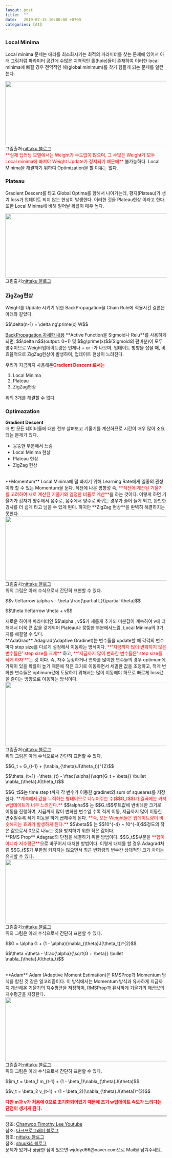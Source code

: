 ```yaml
---
layout: post
title:  ""
date:   2019-07-15 10:00:00 +0700
categories: [AI]
---
```


### Local Minima
<script type="text/javascript" src="https://cdn.mathjax.org/mathjax/latest/MathJax.js?config=TeX-AMS_HTML"></script>

Local minima 문제는 에러를 최소화시키는 최적의 파라미터를 찾는 문제에 있어서 아래 그림처럼 파라미터 공간에 수많은 지역적인 홀(hole)들이 존재하여 이러한 local minima에 빠질 경우 전역적인 해(global minimum)를 찾기 힘들게 되는 문제를 일컫는다.  

<div><img src="https://t1.daumcdn.net/cfile/tistory/9965444D5B627B4412" height="200" width="600" />
</div>
그림출처:<a href="https://nittaku.tistory.com/271">nittaku 블로그</a><br>
<span style ="color: red">**실제 딥러닝 모델에서는 Weight가 수도없이 많으며, 그 수많은 Weight가 모두 Local minima에 빠져야 Weight Update가 정지되기 때문에**</span> 불가능하다. Local Minima을 해결하기 위하여 Optimization을 할 이유는 없다.  

### Plateau
Gradient Descent를 타고 Global Optima를 향해서 나아가는데, 평지(Plateau)가 생겨 loss가 업데이트 되지 않는 현상이 발생한다. 이러한 것을 Plateau현상 이라고 한다. 또한 Local Minima에 비해 일어날 확률이 매우 높다.  
<div><img src="https://t1.daumcdn.net/cfile/tistory/9933BB4C5B627B4514" height="200" width="600" />
</div>
그림출처:<a href="https://nittaku.tistory.com/271">nittaku 블로그</a><br>

### ZigZag현상
Weight를 Update 시키기 위한 BackPropagation을 Chain Rule에 적용시킨 결론은 아래와 같았다.  
<p>$$\delta(n-1) = \delta ng\prime(x) W$$</p>
<a href="https://wjddyd66.github.io/ai/2019/07/13/A.I-Backpropagation.html">BackPropagation 자세한 내용</a>  
**Active Function을 Sigmoid나 Relu**를 사용하게 되면, <span>$$\delta n$$</span>(output: 0~1) 및 <span>$$g\prime(x)$$</span>(Sigmoid의 편미분)이 모두 양수이므로 Weight업데이트량은 언제나 + or -가 나오며, 업데이트 방향을 잡을 때, 비효율적으로 ZigZag현상이 발생하여, 업데이트 현상이 느려진다.  

우리가 지금까지 사용해온<span style ="color: red">**Gradient Descent 로서는**</span>  
1. Local Minima
2. Plateau
3. ZigZag현상

위의 3개를 해결할 수 없다.  

### Optimazation
**Gradient Descent**  
매 번 모든 데이터들에 대한 전부 살펴보고 기울기를 계산하므로 시간이 매우 많이 소요되는 문제가 있다.  
 - 뭉뚱한 부분에서 느림
 - Local Minima 현상 
 - Plateau 현상
 - ZigZag 현상


<br>
**Momentum**  
Local Minima에 덜 빠지기 위해 Learning Rate에게 일종의 관성이라 할 수 있는 Momentum을 둔다. 직전에 나온 방향성 즉, <span style ="color: red">**직전에 계산된 기울기를 고려하여 새로 계산된 기울기와 일정한 비율로 계산**</span>을 하는 것이다. 이렇게 하면 기울기가 갑자기 양수에서 음수로, 음수에서 양수로 바뀌는 경우가 줄어 들게 되고, 완만한 경사를 더 쉽게 타고 넘을 수 있게 된다.  
하지만 **ZigZag 현상**을 완벽히 해결하지는 못한다.  
<div><img src="https://t1.daumcdn.net/cfile/tistory/9929D1405B629B7635" height="200" width="600" />
</div>
그림출처:<a href="https://nittaku.tistory.com/271">nittaku 블로그</a><br>
위의 그림은 아래 수식으로서 간단히 표현할 수 있다.  
<p>$$v \leftarrow \alpha v -  \beta \frac{\partial L}{\partial \theta}$$</p>
<p>$$\theta \leftarrow \theta + v$$</p>
새로운 하이퍼 파라미터인 <span>$$\alpha , v$$</span>가 새롭게 추가되 미분값이 계속하여 v에 더해져서 더욱 큰 값을 갖게되어 Plateau나 뭉뚱한 부분에서느림, Local Minima의 3가지를 해결할 수 있다.  

<br>
**AdaGrad**  
Adagrad(Adaptive Gradinet)는 변수들을 update할 때 각각의 변수마다 step size를 다르게 설정해서 이동하는 방식이다.  
<span style ="color: red">**'지금까지 많이 변화하지 않은 변수들은' step size를 크게**</span> 하고,  
<span style ="color: red">**'지금까지 많이 변화한 변수들은' step size를 작게 하자'**</span>는 것 이다.  
즉, 자주 등장하거나 변화를 많이한 변수들의 경우 optimum에 가까이 있을 확률이 높기 때문에 작은 크기로 이동하면서 세밀한 값을 조정하고, 적게 변화한 변수들은 optimum값에 도달하기 위해서는 많이 이동해야 하므로 빠르게 loss값을 줄이는 방향으로 이동하는 방식이다.  
<div><img src="https://t1.daumcdn.net/cfile/tistory/99A5C94C5B629B7A0A" height="200" width="600" />
</div>
그림출처:<a href="https://nittaku.tistory.com/271">nittaku 블로그</a><br>
위의 그림은 아래 수식으로서 간단히 표현할 수 있다.  
<p>$$G_t = G_{t-1} + (\nabla_{\theta}J(\theta_t))^{2}$$</p>
<p>$$\theta_{t+1} =\theta_{t} - \frac{\alpha}{\sqrt{G_t + \beta}} \bullet  \nabla_{\theta}J(\theta_t)$$</p>
<span>$$G_t$$</span>는 time step t까지 각 변수가 이동한 gradinet의 sum of squeares를 저장한다.  
<span style ="color: red">**계속해서 값을 누적하는 형태이므로 나누어주는 수(<span>$$G_t$$</span>)가 결국에는 커져 w업데이트가 너무 느려진다.**</span>  
<span>$$\alpha$$ </span>는 <span>$$G_t$$</span>루트값에 반비례한 크기로 이동을 진행하여, 지금까지 많이 변화한 변수일 수록 적게 이동, 지금까지 많이 이동한 변수일수록 적게 이동을 하게 곱해주게 된다.  
<span style ="color: red">**즉, 모든 Weight들은 업데이트량이 비슷해지는 효과가 발생하게 된다.**</span>  
<span>$$\beta$$ </span>는 <span>$$10^{-4} ~ 10^{-8}$$</span>정도의 작은 값으로서 0으로 나누는 것을 방지하기 위한 작은 값이다.  

<br>
**RMS Prop**  
Adagrad의 단점을 해결하기 위한 방법이다.  
<span>$$G_t$$</span>부분을 <span style ="color: red">**합이 아니라 지수평균**</span>으로 바꾸어서 대처한 방법이다.  
이렇게 대체를 할 경우 Adagrad처럼 <span>$$G_t$$</span>가 무한정 커지지는 않으면서 최근 변화량의 변수간 상대적인 크기 차이는 유지할 수 있다.  
<div><img src="https://t1.daumcdn.net/cfile/tistory/99BE71425B629B7A09" height="200" width="600" />
</div>
그림출처:<a href="https://nittaku.tistory.com/271">nittaku 블로그</a><br>
위의 그림은 아래 수식으로서 간단히 표현할 수 있다.  
<p>$$G = \alpha G + (1 - \alpha)(\nabla_{\theta}J(\theta_t))^{2}$$</p>
<p>$$\theta =\theta - \frac{\alpha}{\sqrt{G + \beta}} \bullet  \nabla_{\theta}J(\theta_t)$$</p>

<br>
**Adam**  
Adam (Adaptive Moment Estimation)은 RMSProp과 Momentum 방식을 합친 것 같은 알고리즘이다. 이 방식에서는 Momentum 방식과 유사하게 지금까지 계산해온 기울기의 지수평균을 저장하며, RMSProp과 유사하게 기울기의 제곱값의 지수평균을 저장한다.  

<div><img src="https://t1.daumcdn.net/cfile/tistory/997ADD3F5B629B7B04" height="200" width="600" />
</div>
그림출처:<a href="https://nittaku.tistory.com/271">nittaku 블로그</a><br>
위의 그림은 아래 수식으로서 간단히 표현할 수 있다.  
<p>$$m_t = \beta_1 m_{t-1} + (1 - \beta_1)\nabla_{\theta}J(\theta)$$</p>
<p>$$v_t = \beta_2 v_{t-1} + (1 - \beta_2)(\nabla_{\theta}J(\theta))^{2}$$</p>

<span style ="color: red">**다만 m과 v가 처음에 0으로 초기화되어있기 때문에 초기 w업데이트 속도가 느리다는 단점이 생기게 된다.**</span>  




<hr>
참조: <a href="https://www.youtube.com/watch?v=cyPwxarw3XY&list=PL1H8jIvbSo1q6PIzsWQeCLinUj_oPkLjc&index=2">Chanwoo Timothy Lee Youtube</a> <br>
참조: <a href="https://darkpgmr.tistory.com/148">다크프로그래머 블로그</a><br>
참조: <a href="https://nittaku.tistory.com/271">nittaku 블로그</a><br>
참조: <a href="http://shuuki4.github.io/deep%20learning/2016/05/20/Gradient-Descent-Algorithm-Overview.html">shuuki4 블로그</a><br>
문제가 있거나 궁금한 점이 있으면 wjddyd66@naver.com으로  Mail을 남겨주세요.